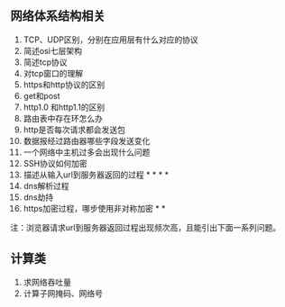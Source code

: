 ## 网络体系结构相关

1. TCP、UDP区别，分别在应用层有什么对应的协议
2. 简述osi七层架构
3. 简述tcp协议
4. 对tcp窗口的理解
5. https和http协议的区别
6. get和post
7. http1.0 和http1.1的区别
8. 路由表中存在环怎么办
9. http是否每次请求都会发送包
10. 数据报经过路由器哪些字段发送变化
11. 一个网络中主机过多会出现什么问题
12. SSH协议如何加密
13. 描述从输入url到服务器返回的过程  * * * *
14. dns解析过程
15. dns劫持
16. https加密过程，哪步使用非对称加密 * *

注：浏览器请求url到服务器返回过程出现频次高，且能引出下面一系列问题。





## 计算类

1. 求网络吞吐量
2. 计算子网掩码、网络号

